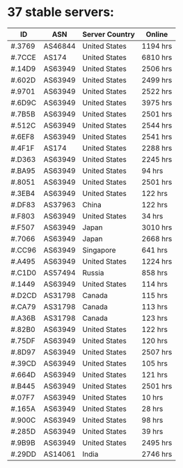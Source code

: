 # 37 stable servers:

| ID | ASN | Server Country | Online |
| ------ | ------ | ------ | ------ |
| #.3769 | AS46844 | United States | 1194 hrs |
| #.7CCE | AS174 | United States | 6810 hrs |
| #.14D9 | AS63949 | United States | 2506 hrs |
| #.602D | AS63949 | United States | 2499 hrs |
| #.9701 | AS63949 | United States | 2522 hrs |
| #.6D9C | AS63949 | United States | 3975 hrs |
| #.7B5B | AS63949 | United States | 2501 hrs |
| #.512C | AS63949 | United States | 2544 hrs |
| #.6EF8 | AS63949 | United States | 2541 hrs |
| #.4F1F | AS174 | United States | 2288 hrs |
| #.D363 | AS63949 | United States | 2245 hrs |
| #.BA95 | AS63949 | United States | 94 hrs |
| #.8051 | AS63949 | United States | 2501 hrs |
| #.3EB4 | AS63949 | United States | 122 hrs |
| #.DF83 | AS37963 | China | 122 hrs |
| #.F803 | AS63949 | United States | 34 hrs |
| #.F507 | AS63949 | Japan | 3010 hrs |
| #.7066 | AS63949 | Japan | 2668 hrs |
| #.CC96 | AS63949 | Singapore | 641 hrs |
| #.A495 | AS63949 | United States | 1224 hrs |
| #.C1D0 | AS57494 | Russia | 858 hrs |
| #.1449 | AS63949 | United States | 114 hrs |
| #.D2CD | AS31798 | Canada | 115 hrs |
| #.CA79 | AS31798 | Canada | 113 hrs |
| #.A36B | AS31798 | Canada | 123 hrs |
| #.82B0 | AS63949 | United States | 122 hrs |
| #.75DF | AS63949 | United States | 120 hrs |
| #.8D97 | AS63949 | United States | 2507 hrs |
| #.39CD | AS63949 | United States | 105 hrs |
| #.664D | AS63949 | United States | 121 hrs |
| #.B445 | AS63949 | United States | 2501 hrs |
| #.07F7 | AS63949 | United States | 10 hrs |
| #.165A | AS63949 | United States | 28 hrs |
| #.900C | AS63949 | United States | 98 hrs |
| #.285D | AS63949 | United States | 39 hrs |
| #.9B9B | AS63949 | United States | 2495 hrs |
| #.29DD | AS14061 | India | 2746 hrs |

